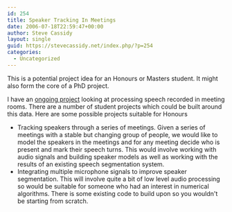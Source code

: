 ```yaml
---
id: 254
title: Speaker Tracking In Meetings
date: 2006-07-18T22:59:47+00:00
author: Steve Cassidy
layout: single
guid: https://stevecassidy.net/index.php/?p=254
categories:
  - Uncategorized
---
```

This is a potential project idea for an Honours or Masters student. It might also form the core of a PhD project. 

I have an [ongoing project](http://www.clt.mq.edu.au/Research/Projects/meeting/) looking at processing speech recorded in meeting rooms. There are a number of student projects which could be built around this data. Here are some possible projects suitable for Honours 

  * Tracking speakers through a series of meetings. Given a series of meetings with a stable but changing group of people, we would like to model the speakers in the meetings and for any meeting decide who is present and mark their speech turns. This would involve working with audio signals and building speaker models as well as working with the results of an existing speech segmentation system.
  * Integrating multiple microphone signals to improve speaker segmentation. This will involve quite a bit of low level audio processing so would be suitable for someone who had an interest in numerical algorithms. There is some existing code to build upon so you wouldn't be starting from scratch.
